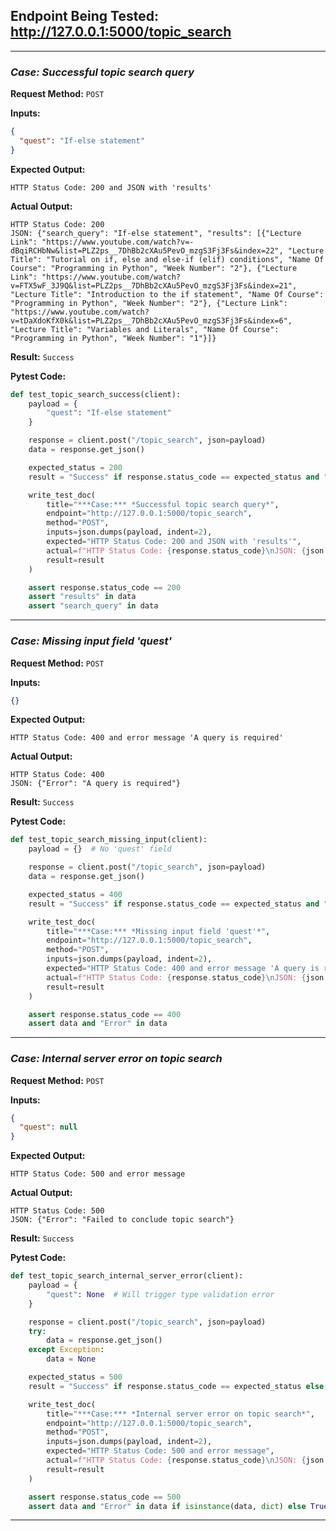 ## **Endpoint Being Tested:** http://127.0.0.1:5000/topic_search

---

### ***Case:*** *Successful topic search query*

**Request Method:** `POST`  

**Inputs:**
```json
{
  "quest": "If-else statement"
}
```

**Expected Output:**
```
HTTP Status Code: 200 and JSON with 'results'
```

**Actual Output:**
```
HTTP Status Code: 200
JSON: {"search_query": "If-else statement", "results": [{"Lecture Link": "https://www.youtube.com/watch?v=-dBqiRCHbNw&list=PLZ2ps__7DhBb2cXAu5PevO_mzgS3Fj3Fs&index=22", "Lecture Title": "Tutorial on if, else and else-if (elif) conditions", "Name Of Course": "Programming in Python", "Week Number": "2"}, {"Lecture Link": "https://www.youtube.com/watch?v=FTX5wF_3J9Q&list=PLZ2ps__7DhBb2cXAu5PevO_mzgS3Fj3Fs&index=21", "Lecture Title": "Introduction to the if statement", "Name Of Course": "Programming in Python", "Week Number": "2"}, {"Lecture Link": "https://www.youtube.com/watch?v=tDaXdoKfX0k&list=PLZ2ps__7DhBb2cXAu5PevO_mzgS3Fj3Fs&index=6", "Lecture Title": "Variables and Literals", "Name Of Course": "Programming in Python", "Week Number": "1"}]}
```

**Result:** `Success`

**Pytest Code:**
```python
def test_topic_search_success(client):
    payload = {
        "quest": "If-else statement"
    }

    response = client.post("/topic_search", json=payload)
    data = response.get_json()

    expected_status = 200
    result = "Success" if response.status_code == expected_status and "results" in data else "Failed"

    write_test_doc(
        title="***Case:*** *Successful topic search query*",
        endpoint="http://127.0.0.1:5000/topic_search",
        method="POST",
        inputs=json.dumps(payload, indent=2),
        expected="HTTP Status Code: 200 and JSON with 'results'",
        actual=f"HTTP Status Code: {response.status_code}\nJSON: {json.dumps(data)}",
        result=result
    )

    assert response.status_code == 200
    assert "results" in data
    assert "search_query" in data
```

---

### ***Case:*** *Missing input field 'quest'*

**Request Method:** `POST`  

**Inputs:**
```json
{}
```

**Expected Output:**
```
HTTP Status Code: 400 and error message 'A query is required'
```

**Actual Output:**
```
HTTP Status Code: 400
JSON: {"Error": "A query is required"}
```

**Result:** `Success`

**Pytest Code:**
```python
def test_topic_search_missing_input(client):
    payload = {}  # No 'quest' field

    response = client.post("/topic_search", json=payload)
    data = response.get_json()

    expected_status = 400
    result = "Success" if response.status_code == expected_status and "Error" in data else "Failed"

    write_test_doc(
        title="***Case:*** *Missing input field 'quest'*",
        endpoint="http://127.0.0.1:5000/topic_search",
        method="POST",
        inputs=json.dumps(payload, indent=2),
        expected="HTTP Status Code: 400 and error message 'A query is required'",
        actual=f"HTTP Status Code: {response.status_code}\nJSON: {json.dumps(data)}",
        result=result
    )

    assert response.status_code == 400
    assert data and "Error" in data
```

---

### ***Case:*** *Internal server error on topic search*

**Request Method:** `POST`  

**Inputs:**
```json
{
  "quest": null
}
```

**Expected Output:**
```
HTTP Status Code: 500 and error message
```

**Actual Output:**
```
HTTP Status Code: 500
JSON: {"Error": "Failed to conclude topic search"}
```

**Result:** `Success`

**Pytest Code:**
```python
def test_topic_search_internal_server_error(client):
    payload = {
        "quest": None  # Will trigger type validation error
    }

    response = client.post("/topic_search", json=payload)
    try:
        data = response.get_json()
    except Exception:
        data = None

    expected_status = 500
    result = "Success" if response.status_code == expected_status else "Failed"

    write_test_doc(
        title="***Case:*** *Internal server error on topic search*",
        endpoint="http://127.0.0.1:5000/topic_search",
        method="POST",
        inputs=json.dumps(payload, indent=2),
        expected="HTTP Status Code: 500 and error message",
        actual=f"HTTP Status Code: {response.status_code}\nJSON: {json.dumps(data)}",
        result=result
    )

    assert response.status_code == 500
    assert data and "Error" in data if isinstance(data, dict) else True
```

---

